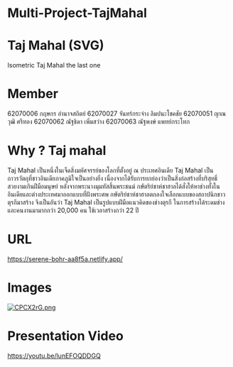 # Multi-Project-TajMahal
# Taj Mahal (SVG)
Isometric Taj Mahal the last one


# Member
62070006  กฤษกร อำนาจสถิตย์
62070027  จันทร์กระจ่าง ลิมปนะโชคชัย
62070051  ญาณวุฒิ ศรีทอง
62070062  ณัฐธิดา เพิ่มสว่าง
62070063  ณัฐพงษ์ แพทย์กระโทก

# Why ? Taj mahal
  Taj Mahal เป็นหนึ่งในเจ็ดสิ่งมหัศจรรย์ของโลกที่ตั้งอยู่ ณ ประเทศอินเดีย 
  Taj Mahal เป็นถาวรวัตถุที่ชาวอินเดียภาคภูมิใจเป็นอย่างยิ่ง เนื่องจากได้รับการยกย่องว่าเป็นสิ่งก่อสร้างที่บริสุทธิ์สวยงามเกินฝีมือมนุษย์
  หลังจากพระนางมุมทัสสิ้นพระชนม์ กษัตริย์ชาห์ชาฮาลได้สั่งให้หาช่างทั้งในอินเดียและต่างประเทศมาออกแบบที่ฝังพระศพ กษัตริย์ชาห์ชาฮาลตกลงใจเลือกแบบของสถาปนิกชาวตุรกีมาสร้าง จึงเป็นอันว่า      Taj Mahal เป็นรูปแบบฝีมือแนวคิดของช่างตุรกี ในการสร้างได้ระดมช่างและคนงานมามากกว่า 20,000 คน ใช้เวลาสร้างกว่า 22 ปี
  
  

# URL
https://serene-bohr-aa8f5a.netlify.app/



# Images 
[![CPCX2rG.png](https://i.imgur.com/CPCX2rG.png)](https://i.imgur.com/)



# Presentation Video
https://youtu.be/lunEFOQDDGQ
